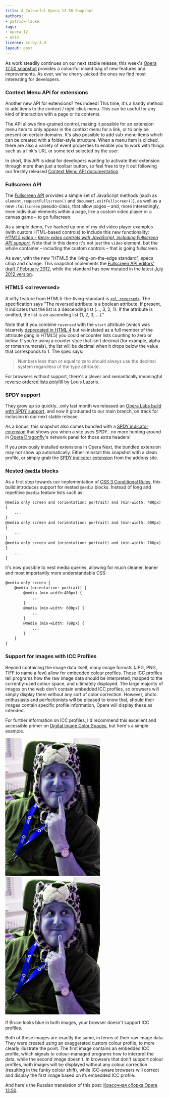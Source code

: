 ```yaml
---
title: A Colourful Opera 12.50 Snapshot
authors:
- patrick-lauke
tags:
- opera-12
- odin
license: cc-by-3.0
layout: post
---
```


<p>As work steadily continues on our next stable release, this week&#39;s <a href="http://my.opera.com/desktopteam/blog/2012/08/28/core">Opera 12.50 snapshot</a> provides a colourful mixed bag of new features and improvements. As ever, we&#39;ve cherry-picked the ones we find most interesting for developers.</p>

<h3>Context Menu API for extensions</h3>

<p>Another new API for extensions? Yes indeed! This time, it&#39;s a handy method to add items to the context / right-click menu. This can be useful for any kind of interaction with a page or its contents.</p>
<p>The API allows fine-grained control, making it possible for an extension menu item to only appear in the context menu for a link, or to only be present on certain domains. It&#39;s also possible to add sub-menu items which can be created with a folder-style structure. When a menu item is clicked, there are also a variety of event properties to enable you to work with things such as a link&#39;s URL or some text selected by the user.</p>
<p>In short, this API is ideal for developers wanting to activate their extension through more than just a toolbar button, so feel free to try it out following our freshly released <a href="http://dev.opera.com/articles/view/extensions-api-contextmenu/">Context Menu API documentation</a>.</p>

<h3>Fullscreen API</h3>

<p>The <a href="http://dvcs.w3.org/hg/fullscreen/raw-file/tip/Overview.html">Fullscreen API</a> provides a simple set of JavaScript methods (such as <code>element.requestFullscreen()</code> and <code>document.exitFullscreen()</code>), as well as a new <code>:fullscreen</code> pseudo-class, that allow pages – and, more interestingly, even individual elements within a page, like a custom video player or a canvas game – to go fullscreen.</p>
<p>As a simple demo, I&#39;ve hacked up one of my old video player examples (with custom HTML-based controls) to include this new functionality: <a href="http://people.opera.com/patrickl/experiments/video/fullscreen/"><cite>HTML5 video - fancy video controls with JavaScript, including Fullscreen API support</cite></a>. Note that in this demo it&#39;s not just the <code>video</code> element, but the whole container – including the custom controls – that is going fullscreen. </p>

<p class="note">As ever, with the new &quot;HTML5 the living-on-the-edge standard&quot;, specs chop and change. This snapshot implements the <a href="http://dvcs.w3.org/hg/fullscreen/raw-file/529a67b8d9f3/Overview.html">Fullscreen API editors&#39; draft 7 February 2012</a>, while the standard has now mutated in the latest <a href="http://dvcs.w3.org/hg/fullscreen/raw-file/tip/Overview.html">July 2012 version</a>.</p>

<h3>HTML5 &lt;ol reversed&gt;</h3>
<p>A nifty feature from HTML5-the-living-standard is <code><a href="http://dev.w3.org/html5/spec/the-ol-element.html#attr-ol-reversed">&lt;ol reversed&gt;</a></code>. The specification says &quot;The reversed attribute is a boolean attribute. If present, it indicates that the list is a descending list (..., 3, 2, 1). If the attribute is omitted, the list is an ascending list (1, 2, 3, ...).&quot;</p>
<p>Note that if you combine <code>reversed</code> with the <code>start</code> attribute (which was bizarrely <a href="http://www.w3.org/TR/html401/struct/lists.html#h-10.2">deprecated in HTML 4</a> but re-instated as a full member of the attribute gang in HTML5) you could encounter lists counting to zero or below. If you&#39;re using a counter style that isn&#39;t decimal (for example, alpha or roman numerals), the list will be decimal when it drops below the value that corresponds to 1. The spec says:</p>
<blockquote><p>Numbers less than or equal to zero should always use the decimal system regardless of the type attribute.</p></blockquote>
<p>For browsers without support, there&#39;s a clever and semantically meaningful <a href="http://www.impressivewebs.com/reverse-ordered-lists-html5/">reverse ordered lists polyfill</a> by Louis Lazaris.</p>
<h3>SPDY support</h3>

<p>They grow up so quickly...only last month we released an <a href="http://dev.opera.com/articles/view/opera-spdy-build/">Opera Labs build with SPDY support</a>, and now it graduated to our main branch, on track for inclusion in our next stable release.</p>

<p>As a bonus, this snapshot also comes bundled with a <a href="https://addons.opera.com/en/extensions/details/spdy-indicator/">SPDY indicator extension</a> that shows you when a site uses SPDY...no more hunting around in <a href="http://www.opera.com/dragonfly/">Opera Dragonfly</a>&#39;s network panel for those extra headers!</p>

<p class="note">If you previously installed extensions in Opera Next, the bundled extension may not show up automatically. Either reinstall this snapshot with a clean profile, or simply grab the <a href="https://addons.opera.com/en/extensions/details/spdy-indicator/">SPDY indicator extension</a> from the addons site.</p>

<h3>Nested <code>@media</code> blocks</h3>

<p>As a first step towards our implementation of <a href="http://dev.w3.org/csswg/css3-conditional/">CSS 3 Conditional Rules</a>, this build introduces support for nested <code>@media</code> blocks. Instead of long and repetitive <code>@media</code> feature lists such as:</p>

<pre><code>@media only screen and (orientation: portrait) and (min-width: 480px) {
    ...
}
@media only screen and (orientation: portrait) and (min-width: 600px) {
    ...
}
@media only screen and (orientation: portrait) and (min-width: 768px) {
    ...
}</code></pre>

<p>it&#39;s now possible to nest media queries, allowing for much cleaner, leaner and most importantly more understandable CSS:</p>

<pre><code>@media only screen {
    @media (orientation: portrait) {
        @media (min-width:480px) {
            ...
        }
        @media (min-width: 600px) {
            ...
        }
        @media (min-width: 768px) {
            ...
        }
    }
}</code></pre>

<h3>Support for images with ICC Profiles</h3>

<p>Beyond containing the image data itself, many image formats (JPG, PNG, TIFF to name a few) allow for embedded colour profiles. These ICC profiles tell programs how the raw image data should be interpreted, mapped to the currently-used colour space, and ultimately displayed. The large majority of images on the web don&#39;t contain embedded ICC profiles, so browsers will simply display them without any sort of color correction. However, photo enthusiasts and perfectionists will be pleased to know that, should their images contain specific profile information, Opera will display these as intended.</p>

<p>For further information on ICC profiles, I&#39;d recommend this excellent and accessible primer on <a href="http://regex.info/blog/photo-tech/color-spaces-page0">Digital Image Color Spaces</a>, but here&#39;s a simple example.</p>

<div><img src="/blog/colourful-opera-12-50-snapshot/brucel-ICC.jpg" alt="A photo of Bruce Lawson, with an embedded colour profile - ICC-aware browsers will display this correctly" style="display:inline" /> <img src="/blog/colourful-opera-12-50-snapshot/brucel-no-ICC.jpg" alt="The same photo of Bruce Lawson, but this time without any embedded ICC profile - this will appear completely colour-shifted in all browsers" style="display:inline" />
<p class="caption">If Bruce looks blue in both images, your browser doesn&#39;t support ICC profiles.</p>
</div>

<p>Both of these images are exactly the same, in terms of their raw image data. They were created using an exaggerated custom colour profile, to more clearly illustrate the point. The first image contains an embedded ICC profile, which signals to colour-managed programs how to interpret the data, while the second image doesn&#39;t. In browsers that don&#39;t support colour profiles, both images will be displayed without any colour correction (resulting in the funky colour shift), while ICC-aware browsers will correct and display the first image based on its embedded ICC profile.</p>

<p class="note">And here&#39;s the Russian translation of this post: <a href="http://habrahabr.ru/company/opera/blog/150316/">Красочная сборка Opera 12.50</a>.</p>
